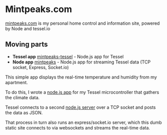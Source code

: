 # Mintpeaks.com

[mintpeaks.com](http://mintpeaks.com) is my personal home control and information site, powered by Node and tessel.io

## Moving parts

- **Tessel app** [mintpeaks-tessel](/mihar/mintpeaks-tessel) - Node.js app for Tessel
- **Node app** [mintpeaks](/mihar/mintpeaks) - Node.js app for streaming Tessel data (TCP socket, Express, Socket.io)

This simple app displays the real-time temperature and humidity from my apartment.

To do this, I wrote a [node.js app](/mihar/mintpeaks-tessel) for my Tessel microcontroller that gathers the climate data.

Tessel connects to a second [node.js server](/mihar/mintpeaks) over a TCP socket and posts the data as JSON.

That process in turn also runs an express/socket.io server, which this dumb static site connects to via websockets and streams the real-time data.
